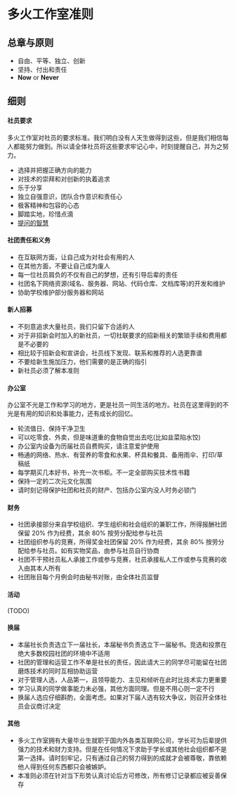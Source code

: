 # 多火工作室准则

## 总章与原则

* 自由、平等、独立、创新
* 坚持、付出和责任
* **Now** or **Never**

## 细则

#### 社员要求

多火工作室对社员的要求标准。我们明白没有人天生做得到这些，但是我们相信每人都能努力做到。所以请全体社员将这些要求牢记心中，时刻提醒自己，并为之努力。

* 选择并把握正确方向的能力
* 对技术的崇拜和对创新的执着追求
* 乐于分享
* 独立自强意识，团队合作意识和责任心
* 极客精神和包容的心态
* 脚踏实地，珍惜点滴
* [提问的智慧](http://lilydjwg.vim-cn.com/articles/smart-questions.html)

#### 社团责任和义务

* 在互联网方面，让自己成为对社会有用的人
* 在其他方面，不要让自己成为废人
* 每一位社员肩负的不仅有自己的梦想，还有引导后辈的责任
* 社团名下网络资源(域名、服务器、网站、代码仓库、文档库等)的开发和维护
* 协助学校维护部分服务器和网站

#### 新人招募

* 不刻意追求大量社员，我们只留下合适的人
* 对于非招新会时加入的新社员，一切社联要求的招新相关的繁琐手续和费用都是不必要的
* 相比较于招新会和宣讲会，社员线下发现、联系和推荐的人选更靠谱
* 不要给新生施加压力，他们需要的是正确的指引
* 新社员必须了解本准则

#### 办公室

办公室不光是工作和学习的地方，更是社员一同生活的地方。社员在这里得到的不光是有用的知识和处事能力，还有成长的回忆。

* 轮流值日、保持干净卫生
* 可以吃零食、外卖，但是味道重的食物自觉出去吃(比如韭菜陷水饺)
* 办公室内设备为历届社员自费购买，请注意爱护使用
* 畅通的网络、热水、有营养的零食和水果、杯具和餐具、备用雨伞、打印/草稿纸
* 每学期买几本好书，补充一次书柜。不一定全部购买技术性书籍
* 保持一定的二次元文化氛围
* 请时刻记得保护社团和社员的财产、包括办公室内没人时务必锁门

#### 财务

* 社团承接部分来自学校组织、学生组织和社会组织的兼职工作，所得报酬社团保留 20% 作为经费，其余 80% 按劳分配给参与社员
* 社团组织参与的竞赛，所得奖金社团保留 20% 作为经费，其余 80% 按劳分配给参与社员。如有实物奖品，由参与社员自行协商
* 社团不干预社员私人承接工作或参与竞赛，社员承接私人工作或参与竞赛的收入由其本人所有
* 社团账目每个月例会时由秘书对账，由全体社员监督

#### 活动

(TODO)

#### 换届

* 本届社长负责选立下一届社长，本届秘书负责选立下一届秘书。竞选和投票在绝大多数校园社团的环境中不适用
* 社团的管理和运营工作不单是社长的责任，因此请大三的同学尽可能留在社团磨炼技术的同时互相协助运营
* 对于管理人选，人品第一，且领导能力、主见和倾听在此时比技术实力更重要
* 学习认真的同学做事能力未必强，其他方面同理。但是不用心则一定不行
* 换届人选应仔细斟酌，全面考虑。如果对下届人选有较大争议，则召开全体社员会议商讨决定

#### 其他

* 多火工作室拥有大量毕业生就职于国内外各类互联网公司，学长可为后辈提供强力的技术和财力支持。但是在任何情况下求助于学长或其他社会组织都不是第一选择。请时刻牢记，只有通过自己的努力得到的成就才会被尊敬，靠依赖他人得到任何东西都只会被嫉妒。
* 本准则必须在针对当下形势认真讨论后方可修改，所有修订记录都应被妥善保存
